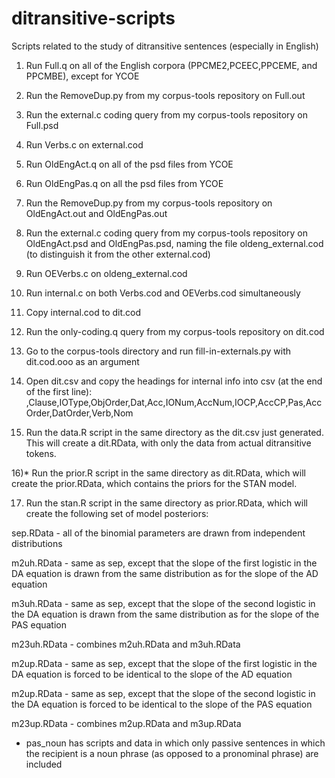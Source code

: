 ditransitive-scripts
====================

Scripts related to the study of ditransitive sentences (especially in English)

1) Run Full.q on all of the English corpora (PPCME2,PCEEC,PPCEME, and PPCMBE), except for YCOE

2) Run the RemoveDup.py from my corpus-tools repository on Full.out

3) Run the external.c coding query from my corpus-tools repository on Full.psd

4) Run Verbs.c on external.cod

5) Run OldEngAct.q on all of the psd files from YCOE

6) Run OldEngPas.q on all the psd files from YCOE

7) Run the RemoveDup.py from my corpus-tools repository on OldEngAct.out and OldEngPas.out

8) Run the external.c coding query from my corpus-tools repository on OldEngAct.psd and OldEngPas.psd, naming the file oldeng_external.cod (to distinguish it from the other external.cod)

9) Run OEVerbs.c on oldeng_external.cod

10) Run internal.c on both Verbs.cod and OEVerbs.cod simultaneously

11) Copy internal.cod to dit.cod

12) Run the only-coding.q query from my corpus-tools repository on dit.cod

13) Go to the corpus-tools directory and run fill-in-externals.py with dit.cod.ooo as an argument

14) Open dit.csv and copy the headings for internal info into csv (at the end of the first line): ,Clause,IOType,ObjOrder,Dat,Acc,IONum,AccNum,IOCP,AccCP,Pas,AccOrder,DatOrder,Verb,Nom

15) Run the data.R script in the same directory as the dit.csv just generated.  This will create a dit.RData, with only the data from actual ditransitive tokens.

16)* Run the prior.R script in the same directory as dit.RData, which will create the prior.RData, which contains the priors for the STAN model.

17) Run the stan.R script in the same directory as prior.RData, which will create the following set of model posteriors:

sep.RData - all of the binomial parameters are drawn from independent distributions

m2uh.RData - same as sep, except that the slope of the first logistic in the DA equation is drawn from the same distribution as for the slope of the AD equation

m3uh.RData - same as sep, except that the slope of the second logistic in the DA equation is drawn from the same distribution as for the slope of the PAS equation

m23uh.RData - combines m2uh.RData and m3uh.RData

m2up.RData - same as sep, except that the slope of the first logistic in the DA equation is forced to be identical to the slope of the AD equation

m2up.RData - same as sep, except that the slope of the second logistic in the DA equation is forced to be identical to the slope of the PAS equation

m23up.RData - combines m2up.RData and m3up.RData

* pas_noun has scripts and data in which only passive sentences in which the recipient is a noun phrase (as opposed to a pronominal phrase) are included
